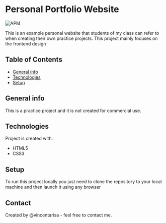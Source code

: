 # Personal Portfolio Website 

![APM](https://img.shields.io/apm/l/vim-mode)

This is an example personal website that students of my class can refer to when creating their own practice projects. This project mainly focuses on the frontend design

## Table of Contents
* [General info](#general-info)
* [Technologies](#technologies)
* [Setup](#setup)

## General info
This is a practice project and it is not created for commercial use.
	
## Technologies
Project is created with:
* HTML5
* CSS3
	
## Setup
To run this project locally you just need to clone the repository to your local machine and then launch it using any browser

## Contact
Created by @vincentarisa - feel free to contact me.

